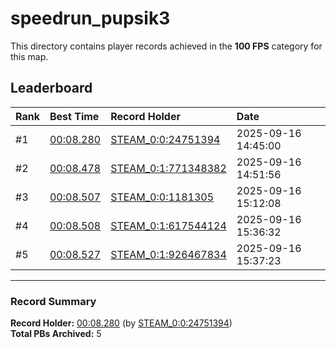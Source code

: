 # speedrun_pupsik3

This directory contains player records achieved in the **100 FPS** category for this map.

## Leaderboard

| Rank | Best Time | Record Holder | Date                |
| :--- | :-------- | :------------ | :------------------ |
| #1   | [00:08.280](./00008280_STEAM_0_0_24751394_20250916-144500.zip) | [STEAM_0:0:24751394](https://speedrun16.com/profile/STEAM_0:0:24751394)   | 2025-09-16 14:45:00 |
| #2   | [00:08.478](./00008478_STEAM_0_1_771348382_20250916-145156.zip) | [STEAM_0:1:771348382](https://speedrun16.com/profile/STEAM_0:1:771348382)   | 2025-09-16 14:51:56 |
| #3   | [00:08.507](./00008507_STEAM_0_0_1181305_20250916-151208.zip) | [STEAM_0:0:1181305](https://speedrun16.com/profile/STEAM_0:0:1181305)   | 2025-09-16 15:12:08 |
| #4   | [00:08.508](./00008508_STEAM_0_1_617544124_20250916-153632.zip) | [STEAM_0:1:617544124](https://speedrun16.com/profile/STEAM_0:1:617544124)   | 2025-09-16 15:36:32 |
| #5   | [00:08.527](./00008527_STEAM_0_1_926467834_20250916-153723.zip) | [STEAM_0:1:926467834](https://speedrun16.com/profile/STEAM_0:1:926467834)   | 2025-09-16 15:37:23 |

---

### Record Summary
**Record Holder:** [00:08.280](./00008280_STEAM_0_0_24751394_20250916-144500.zip) (by [STEAM_0:0:24751394](https://speedrun16.com/profile/STEAM_0:0:24751394))  
**Total PBs Archived:** 5
